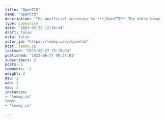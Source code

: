 ```yaml
---
title: "OpenTTD" 
name: "openttd"
description: "The unofficial successor to **r/OpenTTD**.The other branches are on the [sh.itjust.works](https://sh.itjust.works/c/openttd) and [lemmy.ca](https://lemmy.zip/c/openttd) instances, you can subscribe to them on Lemmy.ca by using [this page](https://sh.itjust.works/c/openttd@lemmy.zca) and [this page](https://sh.itjust.works/c/openttd@lemmy.ca)!"
type: community
date: "2023-06-29 12:34:44"
draft: false
nsfw: false
actor_id: "https://lemmy.ca/c/openttd"
host: lemmy.ca
lastmod: "2023-06-27 13:15:09"
published: "2023-06-27 08:34:01"
subscribers: 9
posts: 2
comments: -1
weight: 2
dau: 2
wau: 2
mau: 2
instances:
- "lemmy_ca"
tags: 
- "lemmy_ca"

---
```

